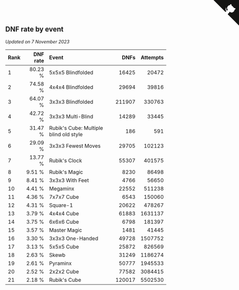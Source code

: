 ## DNF rate by event

*Updated on  7 November 2023*

| Rank | DNF rate | Event | DNFs | Attempts |
| :--- | ---: | :--- | ---: | ---: |
| 1 | 80.23 % | 5x5x5 Blindfolded | 16425 | 20472 |
| 2 | 74.58 % | 4x4x4 Blindfolded | 29694 | 39816 |
| 3 | 64.07 % | 3x3x3 Blindfolded | 211907 | 330763 |
| 4 | 42.72 % | 3x3x3 Multi-Blind | 14289 | 33445 |
| 5 | 31.47 % | Rubik's Cube: Multiple blind old style | 186 | 591 |
| 6 | 29.09 % | 3x3x3 Fewest Moves | 29705 | 102123 |
| 7 | 13.77 % | Rubik's Clock | 55307 | 401575 |
| 8 | 9.51 % | Rubik's Magic | 8230 | 86498 |
| 9 | 8.41 % | 3x3x3 With Feet | 4766 | 56650 |
| 10 | 4.41 % | Megaminx | 22552 | 511238 |
| 11 | 4.36 % | 7x7x7 Cube | 6543 | 150060 |
| 12 | 4.31 % | Square-1 | 20622 | 478267 |
| 13 | 3.79 % | 4x4x4 Cube | 61883 | 1631137 |
| 14 | 3.75 % | 6x6x6 Cube | 6798 | 181397 |
| 15 | 3.57 % | Master Magic | 1481 | 41445 |
| 16 | 3.30 % | 3x3x3 One-Handed | 49728 | 1507752 |
| 17 | 3.13 % | 5x5x5 Cube | 25872 | 826569 |
| 18 | 2.63 % | Skewb | 31249 | 1186274 |
| 19 | 2.61 % | Pyraminx | 50777 | 1945533 |
| 20 | 2.52 % | 2x2x2 Cube | 77582 | 3084415 |
| 21 | 2.18 % | Rubik's Cube | 120017 | 5502530 |


<a href="https://github.com/JustinTimeCuber/wca_statistics" class="github-corner" aria-label="View source on Github"><svg width="80" height="80" viewBox="0 0 250 250" style="fill:#151513; color:#fff; position: absolute; top: 0; border: 0; right: 0;" aria-hidden="true"><path d="M0,0 L115,115 L130,115 L142,142 L250,250 L250,0 Z"></path><path d="M128.3,109.0 C113.8,99.7 119.0,89.6 119.0,89.6 C122.0,82.7 120.5,78.6 120.5,78.6 C119.2,72.0 123.4,76.3 123.4,76.3 C127.3,80.9 125.5,87.3 125.5,87.3 C122.9,97.6 130.6,101.9 134.4,103.2" fill="currentColor" style="transform-origin: 130px 106px;" class="octo-arm"></path><path d="M115.0,115.0 C114.9,115.1 118.7,116.5 119.8,115.4 L133.7,101.6 C136.9,99.2 139.9,98.4 142.2,98.6 C133.8,88.0 127.5,74.4 143.8,58.0 C148.5,53.4 154.0,51.2 159.7,51.0 C160.3,49.4 163.2,43.6 171.4,40.1 C171.4,40.1 176.1,42.5 178.8,56.2 C183.1,58.6 187.2,61.8 190.9,65.4 C194.5,69.0 197.7,73.2 200.1,77.6 C213.8,80.2 216.3,84.9 216.3,84.9 C212.7,93.1 206.9,96.0 205.4,96.6 C205.1,102.4 203.0,107.8 198.3,112.5 C181.9,128.9 168.3,122.5 157.7,114.1 C157.9,116.9 156.7,120.9 152.7,124.9 L141.0,136.5 C139.8,137.7 141.6,141.9 141.8,141.8 Z" fill="currentColor" class="octo-body"></path></svg></a><style>.github-corner:hover .octo-arm{animation:octocat-wave 560ms ease-in-out}@keyframes octocat-wave{0%,100%{transform:rotate(0)}20%,60%{transform:rotate(-25deg)}40%,80%{transform:rotate(10deg)}}@media (max-width:500px){.github-corner:hover .octo-arm{animation:none}.github-corner .octo-arm{animation:octocat-wave 560ms ease-in-out}}</style>
